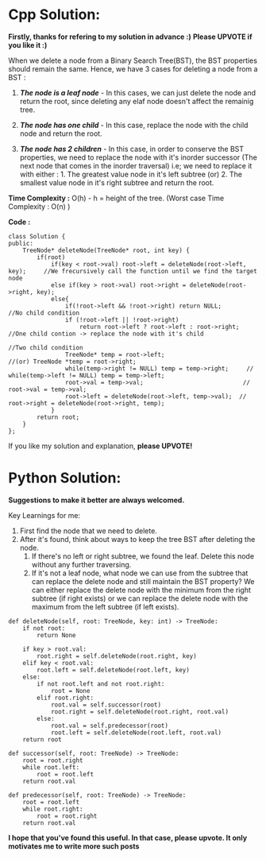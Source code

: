 # Cpp Solution:
**Firstly, thanks for refering to my solution in advance :)**
**Please UPVOTE if you like it :)**

When we delete a node from a Binary Search Tree(BST), the BST properties should remain the same. 
Hence, we have 3 cases for deleting a node from a BST :
1.    ***The node is a leaf node*** - In this cases, we can just delete the node and return the root, since deleting any elaf node doesn't affect the remainig tree.


2.   ***The node has one child*** - In this case, replace the node with the child node and return the root.


3.   ***The node has 2 children*** - In this case, in order to conserve the BST properties, we need to replace the node with it's inorder successor (The next node that comes in the inorder traversal) i.e; we need to replace it with either :
                                 1. The greatest value node in it's left subtree (or)
                                 2. The smallest value node in it's right subtree
and return the root.



**Time Complexity :** O(h) - h = height of the tree.
(Worst case Time Complexity : O(n) )

**Code :**
```
class Solution {
public:
    TreeNode* deleteNode(TreeNode* root, int key) {
        if(root) 
            if(key < root->val) root->left = deleteNode(root->left, key);     //We frecursively call the function until we find the target node
            else if(key > root->val) root->right = deleteNode(root->right, key);       
            else{
                if(!root->left && !root->right) return NULL;          //No child condition
                if (!root->left || !root->right)
                    return root->left ? root->left : root->right;    //One child contion -> replace the node with it's child
					                                                //Two child condition   
                TreeNode* temp = root->left;                        //(or) TreeNode *temp = root->right;
                while(temp->right != NULL) temp = temp->right;     //      while(temp->left != NULL) temp = temp->left;
                root->val = temp->val;                            //       root->val = temp->val;
                root->left = deleteNode(root->left, temp->val);  //        root->right = deleteNode(root->right, temp);		
            }
        return root;
    }   
};
```

If you like my solution and explanation, **please UPVOTE!**


# Python Solution:
**Suggestions to make it better are always welcomed.**

Key Learnings for me:
1. First find the node that we need to delete.
2. After it's found, think about ways to keep the tree BST after deleting the node. 
	1. If there's no left or right subtree, we found the leaf. Delete this node without any further traversing.
	2. If it's not a leaf node, what node we can use from the subtree that can replace the delete node and still maintain the BST property? We can either replace the delete node with the minimum from the right subtree (if right exists) or we can replace the delete node with the maximum from the left subtree (if left exists).

```
def deleteNode(self, root: TreeNode, key: int) -> TreeNode:
	if not root:
		return None

	if key > root.val:
		root.right = self.deleteNode(root.right, key)
	elif key < root.val:
		root.left = self.deleteNode(root.left, key)
	else:
		if not root.left and not root.right:
			root = None
		elif root.right:
			root.val = self.successor(root)
			root.right = self.deleteNode(root.right, root.val)
		else:
			root.val = self.predecessor(root)
			root.left = self.deleteNode(root.left, root.val)
	return root

def successor(self, root: TreeNode) -> TreeNode:
	root = root.right
	while root.left:
		root = root.left
	return root.val

def predecessor(self, root: TreeNode) -> TreeNode:
	root = root.left
	while root.right:
		root = root.right
	return root.val
```

**I hope that you've found this useful.
In that case, please upvote. It only motivates me to write more such posts**